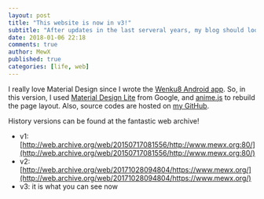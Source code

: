 ```yaml
---
layout: post
title: "This website is now in v3!"
subtitle: "After updates in the last serveral years, my blog should look more pro-level :P"
date: 2018-01-06 22:18
comments: true
author: MewX
published: true
categories: [life, web]
---
```


I really love Material Design since I wrote the [Wenku8 Android app](https://wenku8.mewx.org/).
So, in this version, I used [Material Design Lite](https://getmdl.io/) from Google, and [anime.js](http://animejs.com/) to rebuild the page layout.
Also, source codes are hosted on [my GitHub](https://github.com/MewX/mewx.github.io).

History versions can be found at the fantastic web archive!

- v1: [http://web.archive.org/web/20150717081556/http://www.mewx.org:80/](http://web.archive.org/web/20150717081556/http://www.mewx.org:80/)
- v2: [http://web.archive.org/web/20171028094804/https://www.mewx.org/](http://web.archive.org/web/20171028094804/https://www.mewx.org/)
- v3: it is what you can see now
